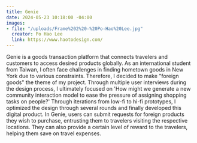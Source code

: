 ```yaml
---
title: Genie
date: 2024-05-23 10:18:00 -04:00
images:
- file: "/uploads/Frame%202%20-%20Po-Hao%20Lee.jpg"
  creator: Po Hao Lee
  link: https://www.haotodesign.com/
---
```


Genie is a goods transaction platform that connects travelers and customers to access desired products globally. As an international student from Taiwan, I often face challenges in finding hometown goods in New York due to various constraints. Therefore, I decided to make "foreign goods" the theme of my project. Through multiple user interviews during the design process, I ultimately focused on 'How might we generate a new community interaction model to ease the pressure of assigning shopping tasks on people?' Through iterations from low-fi to hi-fi prototypes, I optimized the design through several rounds and finally developed this digital product. In Genie, users can submit requests for foreign products they wish to purchase, entrusting them to travelers visiting the respective locations. They can also provide a certain level of reward to the travelers, helping them save on travel expenses.